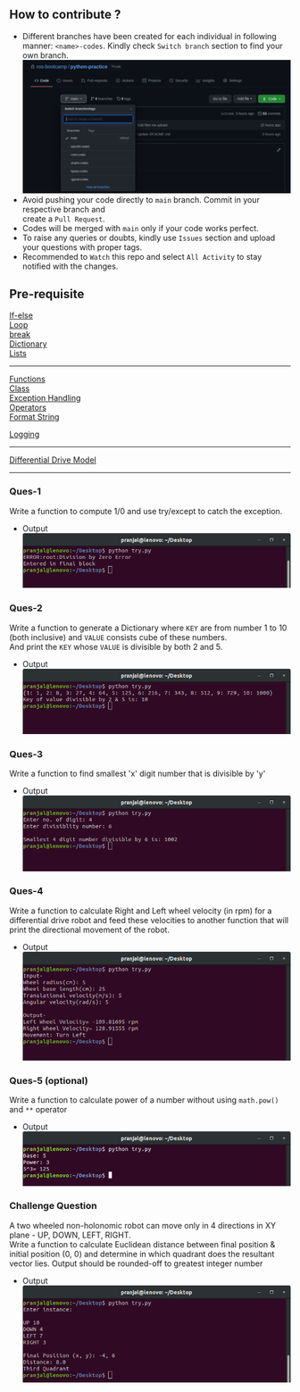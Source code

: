 ## How to contribute ?
- Different branches have been created for each individual in following manner: `<name>-codes`. Kindly check `Switch branch` section to find your own branch. 
![](output-img/branch-img.png)
- Avoid pushing your code directly to `main` branch. Commit in your respective branch and \
create a `Pull Request`. 
- Codes will be merged with `main` only if your code works perfect.
- To raise any queries or doubts, kindly use `Issues` section and upload your questions with proper tags. 
- Recommended to `Watch` this repo and select `All Activity` to stay notified with the changes.

## Pre-requisite
  [If-else](https://www.learnbyexample.org/python-if-else-elif-statement/) \
  [Loop](https://www.learnbyexample.org/python-while-loop/) \
  [break](https://www.learnbyexample.org/python-break-statement/) \
  [Dictionary](https://www.learnbyexample.org/python-dictionary/) \
  [Lists](https://www.learnbyexample.org/python-list/) 
  
  ***
  
  [Functions](https://www.learnbyexample.org/python-functions/) \
  [Class](https://www.learnbyexample.org/python-classes-and-objects/) \
  [Exception Handling](https://www.learnbyexample.org/python-exceptions-try-except/) \
  [Operators](https://www.learnbyexample.org/python-operators/) \
  [Format String](https://www.learnbyexample.org/python-string-format-method/) 
  
  [Logging](https://realpython.com/python-logging/)
  ***
  [Differential Drive Model](https://www.youtube.com/watch?v=aE7RQNhwnPQ)

____

### Ques-1
Write a function to compute 1/0 and use try/except to catch the exception.
- Output \
![](output-img/ques-1.png)

### Ques-2
Write a function to generate a Dictionary where `KEY` are from number 1 to 10 (both inclusive) and `VALUE` consists cube of these numbers. \
And print the `KEY` whose `VALUE` is divisible by both 2 and 5.
- Output \
![](output-img/ques-2.png)

### Ques-3
Write a function to find smallest 'x' digit number that is divisible by 'y'
- Output \
![](output-img/ques-3.png)

### Ques-4
Write a function to calculate Right and Left wheel velocity (in rpm) for a differential drive robot
and feed these velocities to another function that will print the directional movement of the robot.
- Output \
![](output-img/ques-4.png)

### Ques-5 (optional)
Write a function to calculate power of a number without using `math.pow()` and `**` operator
- Output \
![](output-img/ques-5.png)

### Challenge Question
A two wheeled non-holonomic robot can move only in 4 directions in XY plane - UP, DOWN, LEFT, RIGHT. \
Write a function to calculate Euclidean distance between final position & initial position (0, 0) and determine in which quadrant does the resultant vector lies. Output should be rounded-off to greatest integer number
- Output \
![](output-img/challenge.png)
